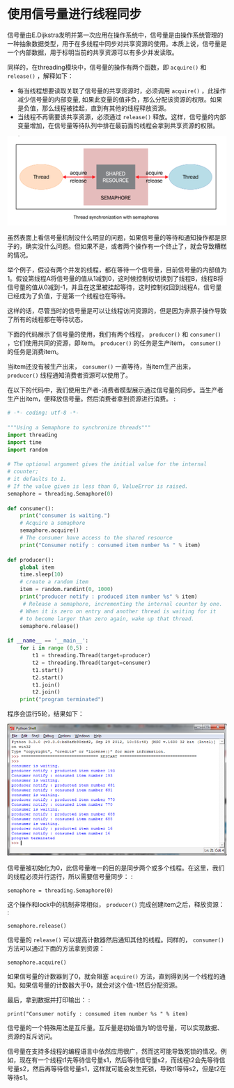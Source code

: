 # 使用信号量进行线程同步

信号量由E.Dijkstra发明并第一次应用在操作系统中，信号量是由操作系统管理的一种抽象数据类型，用于在多线程中同步对共享资源的使用。本质上说，信号量是一个内部数据，用于标明当前的共享资源可以有多少并发读取。

同样的，在threading模块中，信号量的操作有两个函数，即 `acquire()` 和 `release()` ，解释如下：

-   每当线程想要读取关联了信号量的共享资源时，必须调用 `acquire()` ，此操作减少信号量的内部变量, 如果此变量的值非负，那么分配该资源的权限。如果是负值，那么线程被挂起，直到有其他的线程释放资源。
-   当线程不再需要该共享资源，必须通过 `release()` 释放。这样，信号量的内部变量增加，在信号量等待队列中排在最前面的线程会拿到共享资源的权限。

![image](../images/semaphores.png)

虽然表面上看信号量机制没什么明显的问题，如果信号量的等待和通知操作都是原子的，确实没什么问题。但如果不是，或者两个操作有一个终止了，就会导致糟糕的情况。

举个例子，假设有两个并发的线程，都在等待一个信号量，目前信号量的内部值为1。假设第线程A将信号量的值从1减到0，这时候控制权切换到了线程B，线程B将信号量的值从0减到-1，并且在这里被挂起等待，这时控制权回到线程A，信号量已经成为了负值，于是第一个线程也在等待。

这样的话，尽管当时的信号量是可以让线程访问资源的，但是因为非原子操作导致了所有的线程都在等待状态。

下面的代码展示了信号量的使用，我们有两个线程， `producer()` 和 `consumer()` ，它们使用共同的资源，即item。 `producer()` 的任务是生产item， `consumer()` 的任务是消费item。

当item还没有被生产出来， `consumer()` 一直等待，当item生产出来， `producer()` 线程通知消费者资源可以使用了。

在以下的代码中，我们使用生产者-消费者模型展示通过信号量的同步。当生产者生产出item，便释放信号量。然后消费者拿到资源进行消费。 :

```python
# -*- coding: utf-8 -*-

"""Using a Semaphore to synchronize threads"""
import threading
import time
import random

# The optional argument gives the initial value for the internal
# counter;
# it defaults to 1.
# If the value given is less than 0, ValueError is raised.
semaphore = threading.Semaphore(0)

def consumer():
    print("consumer is waiting.")
    # Acquire a semaphore
    semaphore.acquire()
    # The consumer have access to the shared resource
    print("Consumer notify : consumed item number %s " % item)

def producer():
    global item
    time.sleep(10)
    # create a random item
    item = random.randint(0, 1000)
    print("producer notify : produced item number %s" % item)
     # Release a semaphore, incrementing the internal counter by one.
    # When it is zero on entry and another thread is waiting for it
    # to become larger than zero again, wake up that thread.
    semaphore.release()

if __name__ == '__main__':
    for i in range (0,5) :
        t1 = threading.Thread(target=producer)
        t2 = threading.Thread(target=consumer)
        t1.start()
        t2.start()
        t1.join()
        t2.join()
    print("program terminated")
```

程序会运行5轮，结果如下：

![image](../images/Page-71-Image-11.png)

信号量被初始化为0，此信号量唯一的目的是同步两个或多个线程。在这里，我们的线程必须并行运行，所以需要信号量同步： :

    semaphore = threading.Semaphore(0)

这个操作和lock中的机制非常相似， `producer()` 完成创建item之后，释放资源： :

    semaphore.release()

信号量的 `release()` 可以提高计数器然后通知其他的线程。同样的， `consumer()` 方法可以通过下面的方法拿到资源： 

    semaphore.acquire()

如果信号量的计数器到了0，就会阻塞 `acquire()` 方法，直到得到另一个线程的通知。如果信号量的计数器大于0，就会对这个值-1然后分配资源。

最后，拿到数据并打印输出： :

    print("Consumer notify : consumed item number %s " % item)

信号量的一个特殊用法是互斥量。互斥量是初始值为1的信号量，可以实现数据、资源的互斥访问。

信号量在支持多线程的编程语言中依然应用很广，然而这可能导致死锁的情况。例如，现在有一个线程t1先等待信号量s1，然后等待信号量s2，而线程t2会先等待信号量s2，然后再等待信号量s1，这样就可能会发生死锁，导致t1等待s2，但是t2在等待s1。
